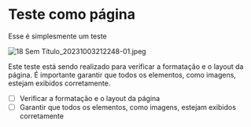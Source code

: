 # Teste como página

Esse é simplesmente um teste

![18 Sem Título_20231003212248-01.jpeg](Teste%20como%20pa%CC%81gina%20c5d6530850ac48c4bfba6744605f4ab6/18_Sem_Ttulo_20231003212248-01.jpeg)

Este teste está sendo realizado para verificar a formatação e o layout da página. É importante garantir que todos os elementos, como imagens, estejam exibidos corretamente.

- [ ]  Verificar a formatação e o layout da página
- [ ]  Garantir que todos os elementos, como imagens, estejam exibidos corretamente